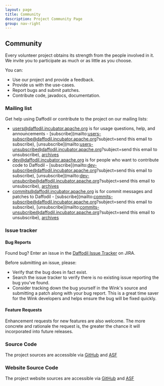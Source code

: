 ```yaml
---
layout: page
title: Community
description: Project Community Page
group: nav-right
---
```

<!--
{% comment %}
Licensed to the Apache Software Foundation (ASF) under one or more
contributor license agreements.  See the NOTICE file distributed with
this work for additional information regarding copyright ownership.
The ASF licenses this file to you under the Apache License, Version 2.0
(the "License"); you may not use this file except in compliance with
the License.  You may obtain a copy of the License at

http://www.apache.org/licenses/LICENSE-2.0

Unless required by applicable law or agreed to in writing, software
distributed under the License is distributed on an "AS IS" BASIS,
WITHOUT WARRANTIES OR CONDITIONS OF ANY KIND, either express or implied.
See the License for the specific language governing permissions and
limitations under the License.
{% endcomment %}
-->


## Community

Every volunteer project obtains its strength from the people involved in it. We invite you to participate as much or as little as you choose.

You can:

* Use our project and provide a feedback.
* Provide us with the use-cases.
* Report bugs and submit patches.
* Contribute code, javadocs, documentation.

### Mailing list

Get help using Daffodil or contribute to the project on our mailing lists:

* [users@daffodil.incubator.apache.org](mailto:users@daffodil.incubator.apache.org) is for usage questions, help, and announcements -
  [subscribe](mailto:users-subscribe@daffodil.incubator.apache.org?subject=send this email to subscribe),
  [unsubscribe](mailto:users-unsubscribe@daffodil.incubator.apache.org?subject=send this email to unsubscribe),
  [archives](https://lists.apache.org/list.html?users@daffodil.apache.org)
* [dev@daffodil.incubator.apache.org](mailto:dev@daffodil.incubator.apache.org) is for people who want to contribute code to Daffodil -
  [subscribe](mailto:dev-subscribe@daffodil.incubator.apache.org?subject=send this email to subscribe),
  [unsubscribe](mailto:dev-unsubcribe@daffodil.incubator.apache.org?subject=send this email to unsubscribe),
  [archives](https://lists.apache.org/list.html?dev@daffodil.apache.org)
* [commits@daffodil.incubator.apache.org](mailto:comits@daffodil.incubator.apache.org) is for commit messages and patches to Daffodil -
  [subscribe](mailto:commits-subscribe@daffodil.incubator.apache.org?subject=send this email to subscribe),
  [unsubscribe](mailto:commits-unsubcribe@daffodil.incubator.apache.org?subject=send this email to unsubscribe),
  [archives](https://lists.apache.org/list.html?commits@daffodil.apache.org)


### Issue tracker

#### Bug Reports

Found bug? Enter an issue in the [Daffodil Issue Tracker](https://issues.apache.org/jira/browse/DAFFODIL) on JIRA.

Before submitting an issue, please:

* Verify that the bug does in fact exist.
* Search the issue tracker to verify there is no existing issue reporting the bug you've found.
* Consider tracking down the bug yourself in the Wink's source and submitting a patch along with your bug report. This is a great time saver for the Wink developers and helps ensure the bug will be fixed quickly.

#### Feature Requests

Enhancement requests for new features are also welcome. The more concrete and rationale the request is, the greater the chance it will incorporated into future releases.

### Source Code

The project sources are accessible via [GitHub](https://github.com/apache/incubator-daffodil) and [ASF](https://gitbox.apache.org/repos/asf?p=incubator-daffodil.git)

### Website Source Code

The project website sources are accessible via [GitHub](https://github.com/apache/incubator-daffodil-site) and [ASF](https://gitbox.apache.org/repos/asf?p=incubator-daffodil-site.git)
